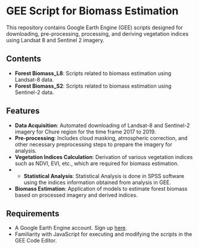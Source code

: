# GEE Script for Biomass Estimation

This repository contains Google Earth Engine (GEE) scripts designed for downloading, pre-processing, processing, and deriving vegetation indices using Landsat 8 and Sentinel 2 imagery. 
## Contents

- **Forest Biomass_L8**: Scripts related to biomass estimation using Landsat-8 data.
- **Forest Biomass_S2**: Scripts related to biomass estimation using Sentinel-2 data.

## Features

- **Data Acquisition**: Automated downloading of Landsat-8 and Sentinel-2 imagery for Chure region for the time frame 2017 to 2019.
- **Pre-processing**: Includes cloud masking, atmospheric correction, and other necessary preprocessing steps to prepare the imagery for analysis.
- **Vegetation Indices Calculation**: Derivation of various vegetation indices such as NDVI, EVI, etc., which are required for biomass estimation.
- - **Statistical Analysis**: Statistical Analysis is done in SPSS software using the indices information obtained from analysis in GEE. 
- **Biomass Estimation**: Application of models to estimate forest biomass based on processed imagery and derived indices.

## Requirements

- A Google Earth Engine account. Sign up [here](https://earthengine.google.com/).
- Familiarity with JavaScript for executing and modifying the scripts in the GEE Code Editor.

